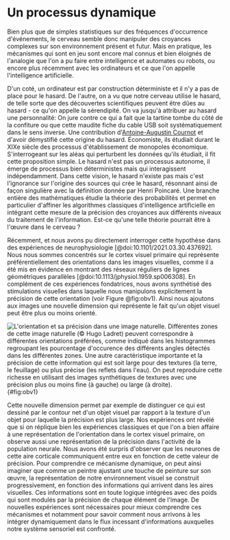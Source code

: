 # Un processus dynamique

Bien plus que de simples statistiques sur des fréquences d'occurrence d'événements, le cerveau semble donc manipuler des croyances complexes sur son environnement présent et futur. Mais en pratique, les mécanismes qui sont en jeu sont encore mal connus et bien éloignés de l'analogie que l'on a pu faire entre intelligence et automates ou robots, ou encore plus récemment avec les ordinateurs et ce que l'on appelle l'intelligence artificielle.

D'un coté, un ordinateur est par construction déterministe et il n'y a pas de place pour le hasard. De l'autre, on a vu que notre cerveau utilise le hasard, de telle sorte que des découvertes scientifiques peuvent être dûes au hasard - ce qu'on appelle la sérendipité. On va jusqu'à attribuer au hasard une personnalité: On jure contre ce qui a fait que la tartine tombe du côté de la confiture ou que cette maudite fiche du cable USB soit systématiquement dans le sens inverse. Une contribution d'[Antoine-Augustin Cournot](https://fr.wikipedia.org/wiki/Antoine-Augustin_Cournot) et d'avoir démystifié cette origine du hasard. Économiste, ils étudiait durant le XIXe siècle des processus d'établissement de monopoles économique. S'interrogeant sur les aléas qui perturbent les données qu'ils étudiait, il fit cette proposition simple. Le hasard n'est pas un processus autonome, il émerge de processus bien déterministes mais qui interagissent indépendamment. Dans cette vision, le hasard n'existe pas mais c'est l'ignorance sur l'origine des sources qui crée le hasard, résonnant ainsi de façon singulière avec la définition donnée par Henri Poincaré. Une branche entière des mathématiques étudie la théorie des probabilités et permet en particulier d'affiner les algorithmes classiques d'intelligence artificielle en intégrant cette mesure de la précision des croyances aux différents niveaux du traitement de l'information. Est-ce qu'une telle théorie pourrait être à l'œuvre dans le cerveau ?

Récemment, et nous avons pu directement interroger cette hypothèse dans des expériences de neurophysiologie [@doi:10.1101/2021.03.30.437692]. Nous nous sommes concentrés sur le cortex visuel primaire qui représente préférentiellement des orientations dans les images visuelles, comme il a été mis en évidence en montrant des réseaux réguliers de lignes géométriques parallèles [@doi:10.1113/jphysiol.1959.sp006308]. En complément de ces expériences fondatrices, nous avons synthétisé des stimulations visuelles dans laquelle nous manipulons explicitement la précision de cette orientation (voir Figure @fig:obv1). Ainsi nous ajoutons aux images une nouvelle dimension qui représente le fait qu'un objet visuel peut être plus ou moins orienté.  

![
**L'orientation et sa précision dans une image naturelle.**
Différentes zones de  cette image naturelle (© Hugo Ladret) peuvent correspondre à différentes orientations préférées, comme indiqué dans les histogrammes regroupant les pourcentage d'occurence des différents angles détectés dans les différentes zones. Une autre caractéristique importante et la précision de cette information qui est soit large pour des textures (la terre, le feuillage) ou plus précise (les reflets dans l'eau). On peut reproduire cette richesse en utilisant des images synthétiques de textures avec une précision plus ou moins fine (à gauche) ou large (à droite).
](https://www.biorxiv.org/content/biorxiv/early/2021/03/30/2021.03.30.437692/F7.large.jpg?width=800&height=600&carousel=1 "OBV1"){#fig:obv1}

Cette nouvelle dimension permet par exemple de distinguer ce qui est dessiné par le contour net d'un objet visuel par rapport à la texture d'un objet pour laquelle la précision est plus large. Nos expériences ont révélé que si on réplique bien les expériences classiques et que l'on a bien affaire à une représentation de l'orientation dans le cortex visuel primaire, on observe aussi une représentation de la précision dans l'activité de la population neurale. Nous avons été surpris d'observer que les neurones de cette aire corticale communiquent entre eux en fonction de cette valeur de précision. Pour comprendre ce mécanisme dynamique, on peut ainsi imaginer que comme un peintre ajustant une touche de peinture sur son œuvre, la représentation de notre environnement visuel se construit progressivement, en fonction des informations qui arrivent dans les aires visuelles. Ces informations sont en toute logique intégrées avec des poids qui sont modulés par la précision de chaque élément de l'image. De nouvelles expériences sont nécessaires pour mieux comprendre ces mécanismes et notamment pour savoir comment nous arrivons à les intégrer dynamiquement dans le flux incessant d'informations auxquelles notre système sensoriel est confronté.
